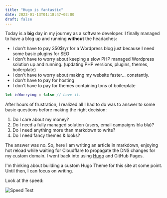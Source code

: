 ```yaml
---
title: "Hugo is fantastic"
date: 2023-01-13T01:18:47+02:00
draft: false
---
```


Today is a **big** day in my journey as a software developer. I finally managed
to have a blog up and running **without** the headaches:

- I don't have to pay 350$/yr for a Wordpress blog just because I need
  some basic plugins for SEO
- I don't have to worry about keeping a slow PHP managed Wordpress solution
  up and running. (updating PHP versions, plugins, themes, boilerplate)
- I don't have to worry about making my website faster... constantly.
- I don't have to pay for hosting
- I don't have to pay for themes containing tons of boilerplate

```swift
let isWorrying = false // Love it.
```

After hours of frustration, I realized all I had to do was to answer to some
basic questions before making the right decision:

1. Do I care about my money?
2. Do I need a fully managed solution (users, email campaigns bla bla)?
3. Do I need anything more than markdown to write?
4. Do I need fancy themes & looks?

The answer was no. So, here I am writing an article in markdown, enjoying hot
reload while waiting for Cloudflare to propagate the DNS changes for my custom
domain. I went back into using [Hugo](https://gohugo.io/) and GitHub Pages.

I'm thinking about building a custom Hugo Theme for this site at some point.
Until then, I can focus on writing.

Look at the speed:

![Speed Test](speed-test.png)
